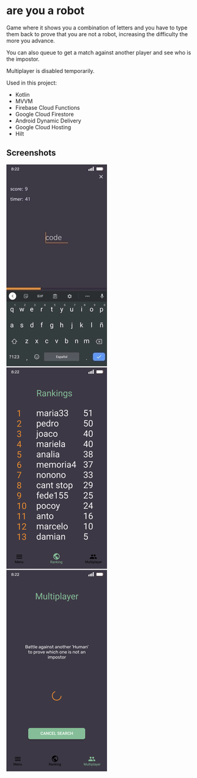 # are you a robot
Game where it shows you a combination of letters and you have to type them back to prove that you are not a robot, increasing the difficulty the more you advance.

You can also queue to get a match against another player and see who is the impostor.

Multiplayer is disabled temporarily.

Used in this project:</br>
  * Kotlin
  * MVVM
  * Firebase Cloud Functions
  * Google Cloud Firestore
  * Android Dynamic Delivery
  * Google Cloud Hosting
  * Hilt

## Screenshots
![N|Solid](https://github.com/puntogris/are-you-a-robot/blob/master/screenshots/1.webp)
![N|Solid](https://github.com/puntogris/are-you-a-robot/blob/master/screenshots/2.png)
![N|Solid](https://github.com/puntogris/are-you-a-robot/blob/master/screenshots/3.png)
